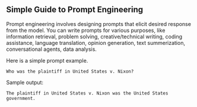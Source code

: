 ## Simple Guide to Prompt Engineering

Prompt engineering involves designing prompts that elicit desired response
from the model. You can write prompts for various purposes, like information
retrieval, problem solving, creative/technical writing,
coding assistance, language translation, opinion generation,
text summerization, conversational agents, data analysis.

Here is a simple prompt example.

```
Who was the plaintiff in United States v. Nixon?
```

Sample output:

```
The plaintiff in United States v. Nixon was the United States government.
```
